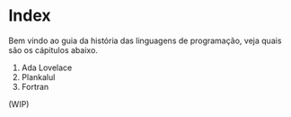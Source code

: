 # Index

Bem vindo ao guia da história das linguagens de programação, veja quais são os cápitulos abaixo.

1. Ada Lovelace
2. Plankalul
3. Fortran

(WIP) 